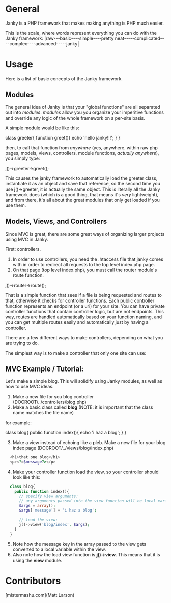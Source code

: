 General
=======

Janky is a PHP framework that makes making anything is PHP much easier.

This is the scale, where words represent everything you can do with the Janky framework:
|raw---basic----simple----pretty neat-----complicated----complex----advanced-----janky|


Usage
=====

Here is a list of basic concepts of the Janky framework.


Modules
-------

The general idea of Janky is that your "global functions" are all separated out into *modules*.
*modules* allow you you organize your imperitive functions and override any logic of the whole framework on a per-site basis.

A simple module would be like this:

  class greeter{
    function greet(){
	  echo 'hello janky!!!';
	}
  }

then, to call that function from *anywhere* (yes, anywhere. within raw php pages, models, views, controllers, module functions, *actually anywhere*), you simply type:

  j()->greeter->greet();

This causes the janky framework to automatically load the greeter class, instantiate it as an object and save that reference, so the second time you use j()->greeter, it is actually the same object.
This is literally all the Janky framework does (which is a good thing, that means it's *very* lightweight), and from there, it's all about the great modules that only get loaded if you use them.


Models, Views, and Controllers
--------------------------

Since MVC is great, there are some great ways of organizing larger projects using MVC in Janky.

First: controllers.
1) In order to use controllers, you need the .htaccess file that janky comes with in order to redirect all requests to the top level index.php page.
2) On that page (top level index.php), you must call the router module's route function.

  j()->router->route();

That is a simple function that sees if a file is being requested and routes to that, otherwise it checks for controller functions.
Each public controller function represents an endpoint (or a uri) for your site.
You can have private controller functions that contain controller logic, but are not endpoints.
This way, routes are handled automatically based on your function naming, and you can get multiple routes easily and automatically just by having a controller.

There are a few different ways to make controllers, depending on what you are trying to do.

The simplest way is to make a controller that only one site can use:


MVC Example / Tutorial:
-----------

Let's make a simple blog. This will solidify using Janky modules, as well as how to use MVC ideas.

1) Make a new file for you blog controller (DOCROOT/../controllers/blog.php)
2) Make a basic class called **blog** (NOTE: it is important that the class name matches the file name)

for example:

  class blog{
    public function index(){
	  echo 'i haz a blog';
	}
  }

3) Make a view instead of echoing like a pleb. Make a new file for your blog index page (DOCROOT/../views/blog/index.php)

```PHP
  <h1>that one blog</h1>
  <p><?=$message?></p>
```

4) Make your controller function load the view, so your controller should look like this:

```PHP
  class blog{
    public function index(){
	  // specify view arguments:
	  // any arguments passed into the view function will be local variables in your view
	  $args = array();
	  $args['message'] = 'i haz a blog';
      
      // load the view:
	  j()->view('blog/index', $args);
	}
  }
```

5) Note how the message key in the array passed to the view gets converted to a local variable within the view.
6) Also note how the load view function is **j()->view**.  This means that it is using the **view** module.


Contributors
============

[mistermashu.com](Matt Larson)